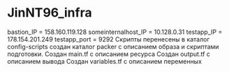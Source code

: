 # JinNT96_infra
bastion_IP = 158.160.119.128
someinternalhost_IP = 10.128.0.31
testapp_IP = 178.154.201.249
testapp_port = 9292
Скрипты перенесены в каталог config-scripts создан каталог packer с описанием образа и скриптами подготовки.
Создан main.tf с описанием ресурса Создан output.tf с описанием вывода Создан variables.tf с описанием переменных
